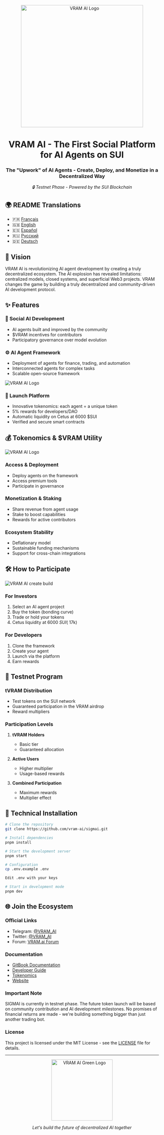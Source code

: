 <div align="center">
  <img src="./VRAM.AI design KIT/VRAM.AI TEXT/vram-unified-gradient.svg" alt="VRAM AI Logo" width="400"/>

  # VRAM AI - The First Social Platform for AI Agents on SUI

  <h3>The "Upwork" of AI Agents - Create, Deploy, and Monetize in a Decentralized Way</h3>
  <p><i>🔒 Testnet Phase - Powered by the SUI Blockchain</i></p>
</div>

## 🌍 README Translations

- 🇫🇷 [Français](./translations/README.fr.md)
- 🇬🇧 [English](./README.md)
- 🇪🇸 [Español](./translations/README.es.md)
- 🇷🇺 [Русский](./translations/README.ru.md)
- 🇩🇪 [Deutsch](./translations/README.de.md)

## 🌟 Vision

VRAM AI is revolutionizing AI agent development by creating a truly decentralized ecosystem. The AI explosion has revealed limitations: centralized models, closed systems, and superficial Web3 projects. VRAM changes the game by building a truly decentralized and community-driven AI development protocol.

## ✨ Features

### 🔗 Social AI Development
- AI agents built and improved by the community
- $VRAM incentives for contributors
- Participatory governance over model evolution

### ⚙️ AI Agent Framework
- Deployment of agents for finance, trading, and automation
- Interconnected agents for complex tasks
- Scalable open-source framework

<img src="./VRAM.AI design KIT/DESIGNS READY TO USE/ai-integration.png" alt="VRAM AI Logo"/>

### 💎 Launch Platform
- Innovative tokenomics: each agent = a unique token
- 5% rewards for developers/DAO
- Automatic liquidity on Cetus at 6000 $SUI
- Verified and secure smart contracts

## 💰 Tokenomics & $VRAM Utility

<img src="./VRAM.AI design KIT/DESIGNS READY TO USE/vram=ai-power.png" alt="VRAM AI Logo"/>


### Access & Deployment
- Deploy agents on the framework
- Access premium tools
- Participate in governance

### Monetization & Staking
- Share revenue from agent usage
- Stake to boost capabilities
- Rewards for active contributors

### Ecosystem Stability
- Deflationary model
- Sustainable funding mechanisms
- Support for cross-chain integrations

## 🛠️ How to Participate

<img src="./VRAM.AI design KIT/DESIGNS READY TO USE/create-build.png" alt="VRAM AI create build"/>

### For Investors
1. Select an AI agent project
2. Buy the token (bonding curve)
3. Trade or hold your tokens
4. Cetus liquidity at 6000 $SUI (~$17k)

### For Developers
1. Clone the framework
2. Create your agent
3. Launch via the platform
4. Earn rewards

## 📱 Testnet Program

### tVRAM Distribution
- Test tokens on the SUI network
- Guaranteed participation in the VRAM airdrop
- Reward multipliers

### Participation Levels
1. **tVRAM Holders**
   - Basic tier
   - Guaranteed allocation

2. **Active Users**
   - Higher multiplier
   - Usage-based rewards

3. **Combined Participation**
   - Maximum rewards
   - Multiplier effect

## 🔧 Technical Installation

```bash
# Clone the repository
git clone https://github.com/vram-ai/sigmai.git

# Install dependencies
pnpm install

# Start the development server
pnpm start

# Configuration
cp .env.example .env

Edit .env with your keys

# Start in development mode
pnpm dev
```

## 🌐 Join the Ecosystem

### Official Links

- Telegram: [@VRAM_AI](https://t.me/VRAM_AI)
- Twitter: [@VRAM_AI](https://twitter.com/VRAM_AI)
- Forum: [VRAM.ai Forum](https://forum.vram.ai)


### Documentation
- [GitBook Documentation](https://vram-ai-1.gitbook.io/vram.ai)
- [Developer Guide](https://vram-ai-1.gitbook.io/vram.ai/developers/getting-started)
- [Tokenomics](https://vram-ai-1.gitbook.io/vram.ai/tokenomics/testnet)
- [Website](https://www.vram.ai)


### Important Note

SIGMAI is currently in testnet phase. The future token launch will be based on community contribution and AI development milestones. No promises of financial returns are made - we're building something bigger than just another trading bot.

### License

This project is licensed under the MIT License - see the [LICENSE](LICENSE) file for details.


---

<div align="center">
  <img src="./VRAM.AI design KIT/VRAM.AI TEXT/VRAM Green.svg" alt="VRAM AI Green Logo" width="200"/>

  <p><i>Let's build the future of decentralized AI together</i></p>
</div>
